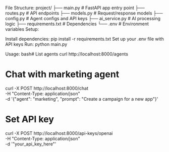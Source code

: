 File Structure:
project/
├── main.py          # FastAPI app entry point
├── routes.py        # API endpoints
├── models.py        # Request/response models
├── config.py        # Agent configs and API keys
├── ai_service.py    # AI processing logic
├── requirements.txt # Dependencies
└── .env            # Environment variables
Setup:

Install dependencies: pip install -r requirements.txt
Set up your .env file with API keys
Run: python main.py

Usage:
bash# List agents
curl http://localhost:8000/agents

# Chat with marketing agent
curl -X POST http://localhost:8000/chat \
  -H "Content-Type: application/json" \
  -d '{"agent": "marketing", "prompt": "Create a campaign for a new app"}'

# Set API key
curl -X POST http://localhost:8000/api-keys/openai \
  -H "Content-Type: application/json" \
  -d '"your_api_key_here"'
